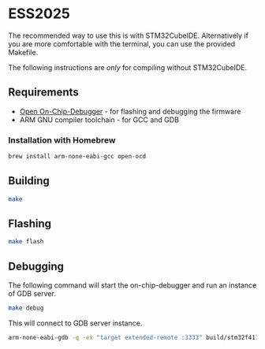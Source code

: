 # ESS2025

The recommended way to use this is with STM32CubeIDE.
Alternatively if you are more comfortable with the terminal, you can use the provided Makefile.

The following instructions are _only_ for compiling without STM32CubeIDE.

## Requirements

+ [Open On-Chip-Debugger](https://openocd.org/) - for flashing and debugging the firmware
+ ARM GNU compiler toolchain - for GCC and GDB

### Installation with Homebrew

```bash
brew install arm-none-eabi-gcc open-ocd
```

## Building

```bash
make
```

## Flashing

```bash
make flash
```

## Debugging

The following command will start the on-chip-debugger and run an instance of GDB server.

```bash
make debug
```

This will connect to GDB server instance.

```bash
arm-none-eabi-gdb -q -ex "target extended-remote :3333" build/stm32f411_project.elf
```
